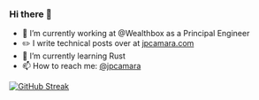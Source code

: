 ### Hi there 👋

- 🔭 I’m currently working at @Wealthbox as a Principal Engineer
- ✏️ I write technical posts over at [jpcamara.com](http://www.jpcamara.com/)
- 🌱 I’m currently learning Rust
- 📫 How to reach me: [@jpcamara](https://www.linkedin.com/in/jpcamara/)

[![GitHub Streak](https://github-readme-streak-stats.herokuapp.com?user=jpcamara&theme=dark)](https://git.io/streak-stats)

<!--
**jpcamara/jpcamara** is a ✨ _special_ ✨ repository because its `README.md` (this file) appears on your GitHub profile.

Here are some ideas to get you started:

- 🔭 I’m currently working on ...
- 🌱 I’m currently learning ...
- 👯 I’m looking to collaborate on ...
- 🤔 I’m looking for help with ...
- 💬 Ask me about ...
- 📫 How to reach me: ...
- 😄 Pronouns: ...
- ⚡ Fun fact: ...
-->

